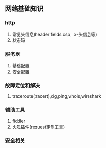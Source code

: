 网络基础知识
---
### http
1.  常见头信息(header fields:csp，x-头信息等)
2.  状态码

### 服务器
1.  基础配置
2.  安全配置

### 故障定位和解决
1.  traceroute(tracert),dig,ping,whois,wireshark

### 辅助工具
1.  fiddler
2.  火狐插件(request定制工具)

### 安全相关

